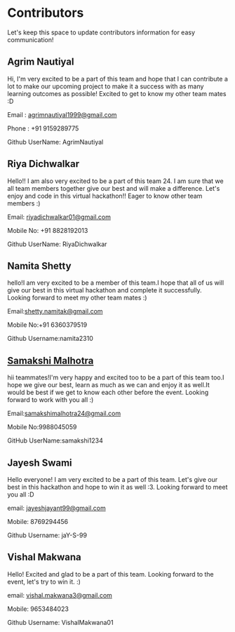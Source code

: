# Contributors

Let's keep this space to update contributors information for easy communication! 

## Agrim Nautiyal
Hi, I'm very excited to be a part of this team and hope that I can contribute a lot to make our upcoming project to make it a success with as many learning outcomes as possible! Excited to get to know my other team mates :D

Email : agrimnautiyal1999@gmail.com

Phone : +91 9159289775

Github UserName: AgrimNautiyal

## Riya Dichwalkar
Hello!! I am also very excited to be a part of this team 24. I am sure that we all team members together give our best and will make a difference. Let's enjoy and code in this virtual hackathon!!  Eager to know other team members :)

Email: riyadichwalkar01@gmail.com

Mobile No: +91 8828192013

Github UserName: RiyaDichwalkar

## Namita Shetty  
hello!I am very excited to be a member of this team.I hope that all of us will give our best in this virtual hackathon and complete it successfully.  
Looking forward to meet my other team mates :)  

Email:shetty.namitak@gmail.com  

Mobile No:+91 6360379519  

Github Username:namita2310  

## [Samakshi Malhotra](https://github.com/samakshi1234)
hii teammates!I'm very happy and excited too to be a part of this team too.I hope we give our best, learn as much as we can and enjoy it as well.It would be best if we get to know each other before the event. Looking forward to work with you all :)

Email:samakshimalhotra24@gmail.com

Mobile No:9988045059

GitHub UserName:samakshi1234

## Jayesh Swami
Hello everyone! I am very excited to be a part of this team. Let's give our best in this hackathon and hope to win it as well :3. Looking forward to meet you all :D

email: jayeshjayant99@gmail.com

Mobile: 8769294456

Github Username: jaY-S-99

## Vishal Makwana
Hello! Excited and glad to be a part of this team. Looking forward to the event, let's try to win it. :)

email: vishal.makwana3@gmail.com 

Mobile: 9653484023

Github Username: VishalMakwana01

